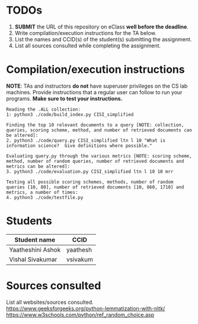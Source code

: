# TODOs

1. **SUBMIT** the URL of this repository on eClass **well before the deadline**.
2. Write compilation/execution instructions for the TA below.
3. List the names and CCID(s) of the student(s) submitting the assignment.
4. List all sources consulted while completing the assignment.

# Compilation/execution instructions

**NOTE**: TAs and instructors **do not** have superuser privileges on the CS lab machines. Provide instructions that a regular user can follow to run your programs. **Make sure to test your instructions.**

```
Reading the .ALL collection:
1: python3 ./code/build_index.py CISI_simplified

Finding the top 10 relevant documents to a query [NOTE: collection, queries, scoring scheme, method, and number of retrieved documents can be altered]:
2. python3 ./code/query.py CISI_simplified ltn l 10 "What is information science?  Give definitions where possible."

Evaluating query.py through the various metrics [NOTE: scoring scheme, method, number of random queries, number of retrieved documents and metrics can be altered]:
3. python3 ./code/evaluation.py CISI_simplified ltn l 10 10 mrr

Testing all possible scoring schemes, methods, number of random queries [10, 80], number of retrieved documents [10, 860, 1710] and metrics, a number of times:
4. python3 ./code/testfile.py 
```

# Students

|Student name| CCID |
|------------|------|
|Yaatheshini Ashok   |yaathesh      |
|Vishal Sivakumar   |vsivakum      |

# Sources consulted

List all websites/sources consulted.
https://www.geeksforgeeks.org/python-lemmatization-with-nltk/
https://www.w3schools.com/python/ref_random_choice.asp
